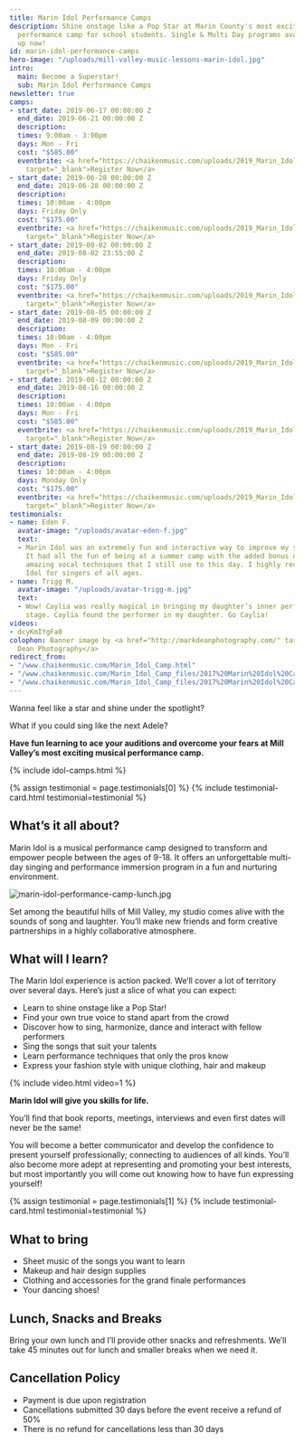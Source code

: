```yaml
---
title: Marin Idol Performance Camps
description: Shine onstage like a Pop Star at Marin County's most exciting musical
  performance camp for school students. Single & Multi Day programs available. Sign
  up now!
id: marin-idol-performance-camps
hero-image: "/uploads/mill-valley-music-lessons-marin-idol.jpg"
intro:
  main: Become a Superstar!
  sub: Marin Idol Performance Camps
newsletter: true
camps:
- start_date: 2019-06-17 00:00:00 Z
  end_date: 2019-06-21 00:00:00 Z
  description: 
  times: 9:00am - 3:00pm
  days: Mon - Fri
  cost: "$585.00"
  eventbrite: <a href="https://chaikenmusic.com/uploads/2019_Marin_Idol_Camp_Registration.pdf"
    target="_blank">Register Now</a>
- start_date: 2019-06-28 00:00:00 Z
  end_date: 2019-06-28 00:00:00 Z
  description: 
  times: 10:00am - 4:00pm
  days: Friday Only
  cost: "$175.00"
  eventbrite: <a href="https://chaikenmusic.com/uploads/2019_Marin_Idol_Camp_Registration.pdf"
    target="_blank">Register Now</a>
- start_date: 2019-08-02 00:00:00 Z
  end_date: 2019-08-02 23:55:00 Z
  description: 
  times: 10:00am - 4:00pm
  days: Friday Only
  cost: "$175.00"
  eventbrite: <a href="https://chaikenmusic.com/uploads/2019_Marin_Idol_Camp_Registration.pdf"
    target="_blank">Register Now</a>
- start_date: 2019-08-05 00:00:00 Z
  end_date: 2019-08-09 00:00:00 Z
  description: 
  times: 10:00am - 4:00pm
  days: Mon - Fri
  cost: "$585.00"
  eventbrite: <a href="https://chaikenmusic.com/uploads/2019_Marin_Idol_Camp_Registration.pdf"
    target="_blank">Register Now</a>
- start_date: 2019-08-12 00:00:00 Z
  end_date: 2019-08-16 00:00:00 Z
  description: 
  times: 10:00am - 4:00pm
  days: Mon - Fri
  cost: "$585.00"
  eventbrite: <a href="https://chaikenmusic.com/uploads/2019_Marin_Idol_Camp_Registration.pdf"
    target="_blank">Register Now</a>
- start_date: 2019-08-19 00:00:00 Z
  end_date: 2019-08-19 00:00:00 Z
  description: 
  times: 10:00am - 4:00pm
  days: Monday Only
  cost: "$175.00"
  eventbrite: <a href="https://chaikenmusic.com/uploads/2019_Marin_Idol_Camp_Registration.pdf"
    target="_blank">Register Now</a>
testimonials:
- name: Eden F.
  avatar-image: "/uploads/avatar-eden-f.jpg"
  text:
  - Marin Idol was an extremely fun and interactive way to improve my singing skills.
    It had all the fun of being at a summer camp with the added bonus of learning
    amazing vocal techniques that I still use to this day. I highly recommend Marin
    Idol for singers of all ages.
- name: Trigg M.
  avatar-image: "/uploads/avatar-trigg-m.jpg"
  text:
  - Wow! Caylia was really magical in bringing my daughter’s inner performer to the
    stage. Caylia found the performer in my daughter. Go Caylia!
videos:
- dcyKmIYgFa0
colophon: Banner image by <a href="http://markdeanphotography.com/" target="_blank">Mark
  Dean Photography</a>
redirect_from:
- "/www.chaikenmusic.com/Marin_Idol_Camp.html"
- "/www.chaikenmusic.com/Marin_Idol_Camp_files/2017%20Marin%20Idol%20Camp%20Registration.pdf"
- "/www.chaikenmusic.com/Marin_Idol_Camp_files/2017%20Marin%20Idol%20Camp%20Registration_1.pdf"
---
```


Wanna feel like a star and shine under the spotlight?

What if you could sing like the next Adele?

**Have fun learning to ace your auditions and overcome your fears at Mill Valley’s most exciting musical performance camp.**

{% include idol-camps.html %}

{% assign testimonial = page.testimonials[0] %}
{% include testimonial-card.html testimonial=testimonial %}

## What’s it all about?

Marin Idol is a musical performance camp designed to transform and empower people between the ages of 9-18. It offers an unforgettable multi-day singing and performance immersion program in a fun and nurturing environment.

![marin-idol-performance-camp-lunch.jpg](/uploads/marin-idol-performance-camp-lunch.jpg)

Set among the beautiful hills of Mill Valley, my studio comes alive with the sounds of song and laughter. You’ll make new friends and form creative partnerships in a highly collaborative atmosphere.

## What will I learn?

The Marin Idol experience is action packed. We’ll cover a lot of territory over several days. Here’s just a slice of what you can expect:

- Learn to shine onstage like a Pop Star!
- Find your own true voice to stand apart from the crowd
- Discover how to sing, harmonize, dance and interact with fellow performers
- Sing the songs that suit your talents
- Learn performance techniques that only the pros know
- Express your fashion style with unique clothing, hair and makeup

{% include video.html video=1 %}

**Marin Idol will give you skills for life.**

You’ll find that book reports, meetings, interviews and even first dates will never be the same!

You will become a better communicator and develop the confidence to present yourself professionally; connecting to audiences of all kinds. You’ll also become more adept at representing and promoting your best interests, but most importantly you will come out knowing how to have fun expressing yourself!

{% assign testimonial = page.testimonials[1] %}
{% include testimonial-card.html testimonial=testimonial %}

## What to bring

- Sheet music of the songs you want to learn
- Makeup and hair design supplies
- Clothing and accessories for the grand finale performances
- Your dancing shoes!

## Lunch, Snacks and Breaks

Bring your own lunch and I’ll provide other snacks and refreshments. We’ll take 45 minutes out for lunch and smaller breaks when we need it.

## Cancellation Policy

- Payment is due upon registration
- Cancellations submitted 30 days before the event receive a refund of 50%
- There is no refund for cancellations less than 30 days
